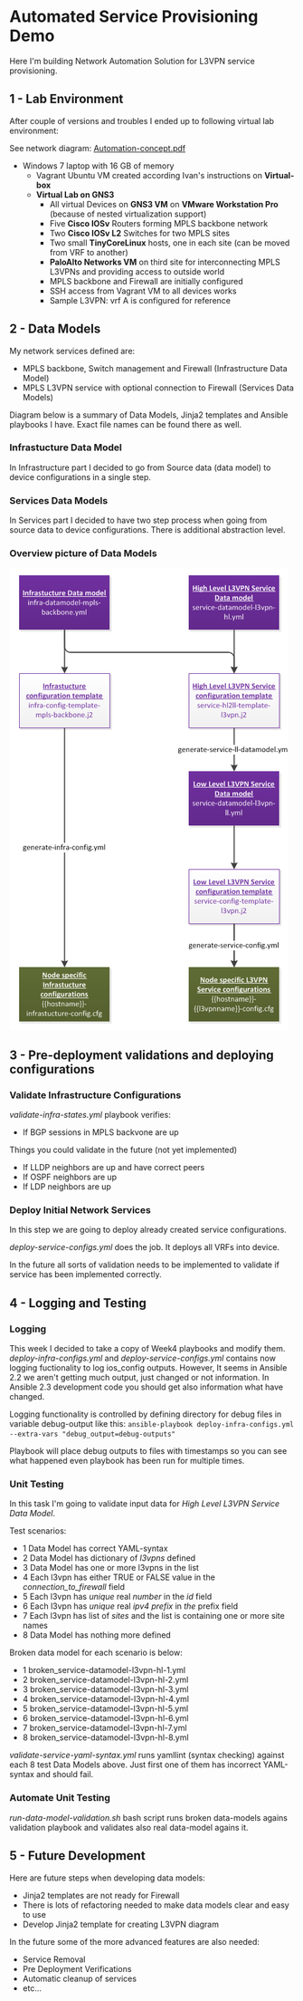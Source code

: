# Automated Service Provisioning Demo

Here I'm building Network Automation Solution for L3VPN service provisioning.


## 1 - Lab Environment
After couple of versions and troubles I ended up to following virtual lab environment:

See network diagram: [Automation-concept.pdf](https://github.com/kaage/NetAutomation_materials/blob/master/Final-solution/Automation-concept.pdf)

* Windows 7 laptop with 16 GB of memory
  * Vagrant Ubuntu VM created according Ivan's instructions on **Virtual-box**
  * **Virtual Lab on GNS3**
    * All virtual Devices on **GNS3 VM** on **VMware Workstation Pro** (because of nested virtualization support)
    * Five **Cisco IOSv** Routers forming MPLS backbone network
    * Two **Cisco IOSv L2** Switches for two MPLS sites
    * Two small **TinyCoreLinux** hosts, one in each site (can be moved from VRF to another)
    * **PaloAlto Networks VM** on third site for interconnecting MPLS L3VPNs and providing access to outside world
    * MPLS backbone and Firewall are initially configured
    * SSH access from Vagrant VM to all devices works
    * Sample L3VPN: vrf A is configured for reference

## 2 - Data Models

My network services defined are:
* MPLS backbone, Switch management and Firewall (Infrastructure Data Model)
* MPLS L3VPN service with optional connection to Firewall (Services Data Models)

Diagram below is a summary of Data Models, Jinja2 templates and Ansible playbooks I have. Exact file names can be found there as well.

### Infrastucture Data Model

In Infrastructure part I decided to go from Source data (data model) to device configurations in a single step. 

### Services Data Models
In Services part I decided to have two step process when going from source data to device configurations. There is additional abstraction level.

### Overview picture of Data Models
![alt text](https://github.com/kaage/NetAutomation_materials/blob/master/Final-solution/overview.png "Overview of Data Models")


## 3 - Pre-deployment validations and deploying configurations

### Validate Infrastructure Configurations

*validate-infra-states.yml* playbook verifies:
* If BGP sessions in MPLS backvone are up

Things you could validate in the future (not yet implemented)
* If LLDP neighbors are up and have correct peers
* If OSPF neighbors are up
* If LDP neighbors are up

### Deploy Initial Network Services

In this step we are going to deploy already created service configurations.

*deploy-service-configs.yml* does the job. It deploys all VRFs into device.

In the future all sorts of validation needs to be implemented to validate if service has been implemented correctly. 


## 4 - Logging and Testing

### Logging

This week I decided to take a copy of Week4 playbooks and modify them. *deploy-infra-configs.yml* and *deploy-service-configs.yml* contains now logging fuctionality to log ios_config outputs. However, It seems in Ansible 2.2 we aren't getting much output, just changed or not information. In Ansible 2.3 development code you should get also information what have changed.

Logging functionality is controlled by defining directory for debug files in variable debug-output like this:
`ansible-playbook deploy-infra-configs.yml --extra-vars "debug_output=debug-outputs"`

Playbook will place debug outputs to files with timestamps so you can see what happened even playbook has been run for multiple times.

### Unit Testing

In this task I'm going to validate input data for *High Level L3VPN Service Data Model*.

Test scenarios:
* 1 Data Model has correct YAML-syntax
* 2 Data Model has dictionary of *l3vpns* defined
* 3 Data Model has one or more l3vpns in the list
* 4 Each l3vpn has either TRUE or FALSE value in the *connection_to_firewall* field
* 5 Each l3vpn has *unique* real *number* in the *id* field
* 6 Each l3vpn has *unique* real *ipv4 prefix* in *the* prefix field
* 7 Each l3vpn has list of *sites* and the list is containing one or more site names
* 8 Data Model has nothing more defined

Broken data model for each scenario is below:
* 1 broken_service-datamodel-l3vpn-hl-1.yml
* 2 broken_service-datamodel-l3vpn-hl-2.yml
* 3 broken_service-datamodel-l3vpn-hl-3.yml
* 4 broken_service-datamodel-l3vpn-hl-4.yml
* 5 broken_service-datamodel-l3vpn-hl-5.yml
* 6 broken_service-datamodel-l3vpn-hl-6.yml
* 7 broken_service-datamodel-l3vpn-hl-7.yml
* 8 broken_service-datamodel-l3vpn-hl-8.yml

*validate-service-yaml-syntax.yml* runs yamllint (syntax checking) against each 8 test Data Models above. Just first one of them has incorrect YAML-syntax and should fail.

### Automate Unit Testing
*run-data-model-validation.sh* bash script runs broken data-models agains validation playbook and validates also real data-model agains it.


## 5 - Future Development

Here are future steps when developing data models:
* Jinja2 templates are not ready for Firewall
* There is lots of refactoring needed to make data models clear and easy to use
* Develop Jinja2 template for creating L3VPN diagram

In the future some of the more advanced features are also needed:
* Service Removal
* Pre Deployment Verifications
* Automatic cleanup of services
* etc...
